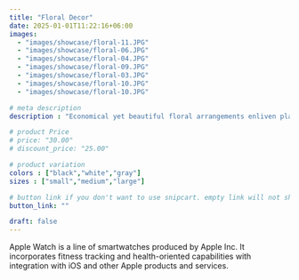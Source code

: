 ```yaml
---
title: "Floral Decor"
date: 2025-01-01T11:22:16+06:00
images: 
  - "images/showcase/floral-11.JPG"
  - "images/showcase/floral-06.JPG"
  - "images/showcase/floral-04.JPG"
  - "images/showcase/floral-09.JPG"
  - "images/showcase/floral-03.JPG"
  - "images/showcase/floral-10.JPG"
  - "images/showcase/floral-10.JPG"

# meta description
description : "Economical yet beautiful floral arrangements enliven place seetings."

# product Price
# price: "30.00"
# discount_price: "25.00"

# product variation
colors : ["black","white","gray"]
sizes : ["small","medium","large"]

# button link if you don't want to use snipcart. empty link will not show button
button_link: ""

draft: false
---
```


Apple Watch is a line of smartwatches produced by Apple Inc. It incorporates fitness tracking and health-oriented capabilities with integration with iOS and other Apple products and services.
